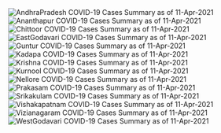 
<img src="https://deepuhub.github.io/COVID-19/GraphsGenerated/11-Apr-2021/AndhraPradesh_11-Apr-2021.jpg" alt="AndhraPradesh COVID-19 Cases Summary as of 11-Apr-2021">
 <br>										  
<img src="https://deepuhub.github.io/COVID-19/GraphsGenerated/11-Apr-2021/Ananthapur_11-Apr-2021.jpg" alt="Ananthapur COVID-19 Cases Summary as of 11-Apr-2021">
 <br>										  
<img src="https://deepuhub.github.io/COVID-19/GraphsGenerated/11-Apr-2021/Chittoor_11-Apr-2021.jpg" alt="Chittoor COVID-19 Cases Summary as of 11-Apr-2021">
 <br>										  
<img src="https://deepuhub.github.io/COVID-19/GraphsGenerated/11-Apr-2021/EastGodavari_11-Apr-2021.jpg" alt="EastGodavari COVID-19 Cases Summary as of 11-Apr-2021">
 <br>										  
<img src="https://deepuhub.github.io/COVID-19/GraphsGenerated/11-Apr-2021/Guntur_11-Apr-2021.jpg" alt="Guntur COVID-19 Cases Summary as of 11-Apr-2021">
 <br>										  
<img src="https://deepuhub.github.io/COVID-19/GraphsGenerated/11-Apr-2021/Kadapa_11-Apr-2021.jpg" alt="Kadapa COVID-19 Cases Summary as of 11-Apr-2021">
 <br>										  
<img src="https://deepuhub.github.io/COVID-19/GraphsGenerated/11-Apr-2021/Krishna_11-Apr-2021.jpg" alt="Krishna COVID-19 Cases Summary as of 11-Apr-2021">
 <br>										  
<img src="https://deepuhub.github.io/COVID-19/GraphsGenerated/11-Apr-2021/Kurnool_11-Apr-2021.jpg" alt="Kurnool COVID-19 Cases Summary as of 11-Apr-2021">
 <br>										  
<img src="https://deepuhub.github.io/COVID-19/GraphsGenerated/11-Apr-2021/Nellore_11-Apr-2021.jpg" alt="Nellore COVID-19 Cases Summary as of 11-Apr-2021">
 <br>										  
<img src="https://deepuhub.github.io/COVID-19/GraphsGenerated/11-Apr-2021/Prakasam_11-Apr-2021.jpg" alt="Prakasam COVID-19 Cases Summary as of 11-Apr-2021">
 <br>										  
<img src="https://deepuhub.github.io/COVID-19/GraphsGenerated/11-Apr-2021/Srikakulam_11-Apr-2021.jpg" alt="Srikakulam COVID-19 Cases Summary as of 11-Apr-2021">
 <br>										  
<img src="https://deepuhub.github.io/COVID-19/GraphsGenerated/11-Apr-2021/Vishakapatnam_11-Apr-2021.jpg" alt="Vishakapatnam COVID-19 Cases Summary as of 11-Apr-2021">
 <br>										  
<img src="https://deepuhub.github.io/COVID-19/GraphsGenerated/11-Apr-2021/Vizianagaram_11-Apr-2021.jpg" alt="Vizianagaram COVID-19 Cases Summary as of 11-Apr-2021">
 <br>										  
<img src="https://deepuhub.github.io/COVID-19/GraphsGenerated/11-Apr-2021/WestGodavari_11-Apr-2021.jpg" alt="WestGodavari COVID-19 Cases Summary as of 11-Apr-2021">
 <br> 